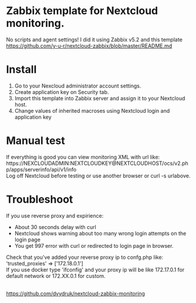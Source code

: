 # Zabbix template for Nextcloud monitoring.
No scripts and agent settings!
I did it using Zabbix v5.2 and this template https://github.com/y-u-r/nextcloud-zabbix/blob/master/README.md 

# Install
1. Go to your Nexcloud administrator account settings.<br>
2. Create application key on Security tab.<br>
3. Import this template into Zabbix server and assign it to your Nextcloud host.<br>
4. Change values of inherited macroses using Nextcloud login and application key<br>

# Manual test
If everything is good you can view monitoring XML with url like:<br>
https://NEXCLOUDADMIN:NEXTCLOUDKEY@NEXTCLOUDHOST/ocs/v2.php/apps/serverinfo/api/v1/info<br>
Log off Nextcloud before testing or use another browser or curl -s urlabove.<br>

# Troubleshoot
If you use reverse proxy and expirience:<br>
  - About 30 seconds delay with curl<br>
  - Nextcloud shows warning about too many wrong login attempts on the login page<br>
  - You get 997 error with curl or redirected to login page in browser.<br>
  
Check that you've added your reverse proxy ip to confg.php like:<br>
'trusted_proxies' => ['172.18.0.1']<br>
If you use docker type 'ifconfig' and your proxy ip will be like 172.17.0.1 for default network or 172.XX.0.1 for custom.

<br>https://github.com/dvydruk/nextcloud-zabbix-monitoring
